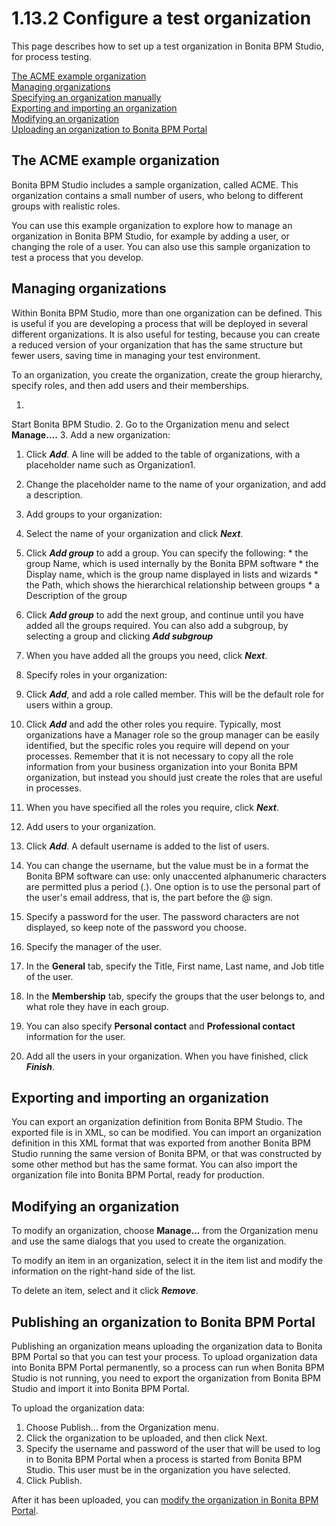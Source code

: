 # 1.13.2 Configure a test organization

This page describes how to set up a test organization in Bonita BPM Studio, for process testing. 


[The ACME example organization](#The_acme_example_organization)  
[Managing organizations](#Managing_organizations)  
[Specifying an organization manually](#Specifying_an_organization_manually)  
[Exporting and importing an organization](#Exporting_and_importing_an_organization)  
[Modifying an organization](#Modifying_an_organization)  
[Uploading an organization to Bonita BPM Portal](#Uploading_an_organization_to_bonita_studio)




## The ACME example organization


Bonita BPM Studio includes a sample
organization, called ACME. This organization contains a small number of users,
who belong to different groups with realistic roles. 


You can use this example organization to explore how to
manage an organization in Bonita BPM Studio, for example by adding a user, or
changing the role of a user. You can also use this sample organization to test a process
that you develop.





## Managing organizations


Within Bonita BPM Studio, more than one organization can be defined.
This is useful if you are developing a process that will be deployed in several
different organizations. It is also useful for testing, because you can create
a reduced version of your organization that has the same structure but fewer
users, saving time in managing your test environment.


To an organization, you create the
organization, create the group hierarchy, specify roles, and then add users and
their memberships. 


1. 
Start Bonita BPM Studio.
2. Go to the Organization menu and select **Manage....**
3. Add a new organization:
  1. Click **_Add_**. A line will be added to the table of organizations, with a placeholder name such as Organization1\.
  2. Change the placeholder name to the name of your organization, and add a description.

4. Add groups to your organization:
  1. Select the name of your organization and click **_Next_**.
  2. Click **_Add group_** to add a group. You can specify the following:
    * the group Name, which is used internally by the Bonita BPM software
    * the Display name, which is the group name displayed in lists and wizards
    * the Path, which shows the hierarchical relationship between groups
    * a Description of the group

  3. Click **_Add group_** to add the next group, and
continue until you have added all the groups required. You can also add a subgroup, 
by selecting a group and clicking **_Add subgroup_**
  4. When you have added all the groups you need,
click **_Next_**.
5. Specify roles in your organization:
  1. Click **_Add_**, and add a role called member. This will be the default role for users within a group.
  2. Click **_Add_** and add the other roles you
require. Typically, most organizations have a Manager role so the group manager
can be easily identified, but the specific roles you require will depend on
your processes. Remember that it is not necessary to copy all the role
information from your business organization into your Bonita BPM organization,
but instead you should just create the roles that are useful in processes.
  3. When you have specified all the roles you
require, click **_Next_**.


6. Add users to your organization.
  1. Click **_Add_**. A default username is added to the list of users. 
  2. You can change the username, but the value must be in a format the Bonita BPM software can use: only unaccented alphanumeric characters are permitted plus a period (.). One option is to use the personal part of the user's email address, that is, the part before the @ sign.
  3. Specify a password for the user. The password characters are not displayed, so keep note of the password you choose.
  4. Specify the manager of the user. 
  5. In the **General** tab, specify the Title, First name, Last name, and Job title of the user.
  6. In the **Membership** tab, specify the groups that the user belongs to, and what role they have in each group.
  7. You can also specify **Personal contact** and **Professional contact** information for the user.

7. Add all the users in your organization. When you have finished, click **_Finish_**.




## Exporting and importing an organization


You can export an organization definition from Bonita BPM Studio. The exported file is in XML, so can be modified. You can import an
organization definition in this XML format that was exported from another
Bonita BPM Studio running the same version of Bonita BPM, or that was constructed
by some other method but has the same format. You can also import the organization file 
into Bonita BPM Portal, ready for production.





## Modifying an organization


To modify an organization, choose **Manage...** from the Organization menu and use the same dialogs that
you used to create the organization. 


To modify an item in an organization, select it in the item
list and modify the information on the right-hand side of the list. 


To delete an item, select and it click **_Remove_**.





## Publishing an organization to Bonita BPM Portal


Publishing an organization means uploading the organization data to Bonita BPM Portal so that you can test your process. 
To upload organization data into Bonita BPM Portal permanently, so a process can run when Bonita BPM Studio is not running, you need to export 
the organization from Bonita BPM Studio and import it into Bonita BPM Portal.


To upload the organization data:

1. Choose Publish... from the Organization menu.
2. Click the organization to be uploaded, and
then click Next.
3. Specify the username and password of the user that will be
used to log in to Bonita BPM Portal when a process is started from
Bonita BPM Studio. This user must be in the organization you have
selected.
4. Click Publish.

After it has been uploaded, you can [modify the organization in Bonita BPM Portal](/organization-portal-overview-0).